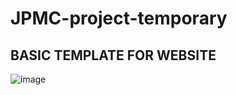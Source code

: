 # JPMC-project-temporary
## BASIC TEMPLATE FOR WEBSITE
![image](https://user-images.githubusercontent.com/72307225/216152661-f991ebb1-f2ea-4f84-8d1f-528b062e7943.png)
